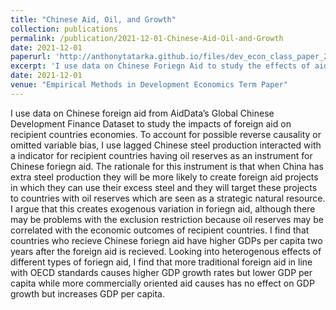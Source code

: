```yaml
---
title: "Chinese Aid, Oil, and Growth"
collection: publications
permalink: /publication/2021-12-01-Chinese-Aid-Oil-and-Growth
date: 2021-12-01
paperurl: 'http://anthonytatarka.github.io/files/dev_econ_class_paper_2021.pdf'
excerpt: 'I use data on Chinese Foriegn Aid to study the effects of aid on recipient countries GDP using an IV approach.'
date: 2021-12-01
venue: "Empirical Methods in Development Economics Term Paper"
---
```


I use data on Chinese foreign aid from AidData’s Global Chinese Development Finance Dataset to study the impacts of foreign aid on recipient countries economies. To account for possible reverse causality or omitted variable bias, I use lagged Chinese steel production interacted with a indicator for recipient countries having oil reserves as an instrument for Chinese foriegn aid. The rationale for this instrument is that when China has extra steel production they will be more likely to create foreign aid projects in which they can use their excess steel and they will target these projects to countries with oil reserves which are seen as a strategic natural resource. I argue that this creates exogenous variation in foriegn aid, although there may be problems with the exclusion restriction because oil reserves may be correlated with the economic outcomes of recipient countries. I find that countries who recieve Chinese foriegn aid have higher GDPs per capita two years after the foreign aid is recieved. Looking into heterogenous effects of different types of foriegn aid, I find that more traditional foreign aid in line with OECD standards causes higher GDP growth rates but lower GDP per capita while more commercially oriented aid causes has no effect on GDP growth but increases GDP per capita. 
